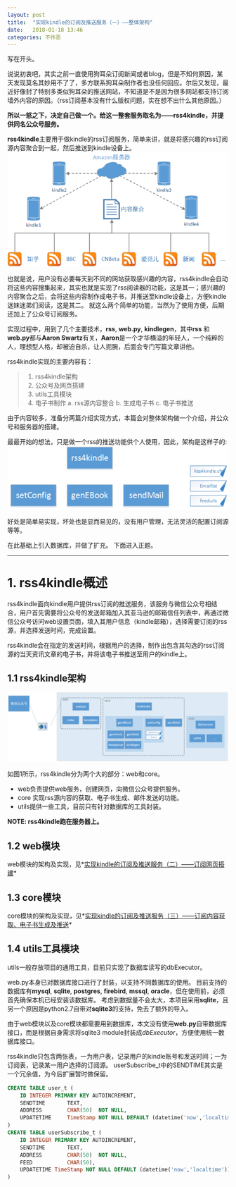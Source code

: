 ```yaml
---
layout: post
title:  "实现kindle的订阅及推送服务（一）——整体架构"
date:   2018-01-18 13:46
categories: 不作恶
---
```


写在开头。

说说初衷吧，其实之前一直使用狗耳朵订阅新闻或者blog，但是不知何原因，某天发现莫名其妙用不了了，多方联系狗耳朵制作者也没任何回应。尔后又发现，最近好像封了特别多类似狗耳朵的推送网站，不知道是不是因为很多网站都支持订阅墙外内容的原因。（rss订阅基本没有什么版权问题，实在想不出什么其他原因。）

**所以一怒之下，决定自己做一个。给这一整套服务取名为——rss4kindle，并提供同名公众号服务。**


**rss4kindle**主要用于做kindle的rss订阅服务，简单来讲，就是将感兴趣的rss订阅源内容聚合到一起，然后推送到kindle设备上。 ![rss4kindle服务示意图](/assets/posts/实现kindle的订阅及推送服务1-整体架构/rss4kindle服务示意图)

也就是说，用户没有必要每天到不同的网站获取感兴趣的内容，rss4kindle会自动将这些内容搜集起来，其实也就是实现了rss阅读器的功能，这是其一；感兴趣的内容聚合之后，会将这些内容制作成电子书，并推送至kindle设备上，方便kindle迷妹迷弟们阅读，这是其二。 就这么两个简单的功能，当然为了使用方便，后期还加上了公众号订阅服务。

实现过程中，用到了几个主要技术，**rss**, **web.py**, **kindlegen**，其中**rss** 和**web.py**都与**Aaron Swartz**有关，**Aaron**是一个才华横溢的年轻人，一个纯粹的人，理想型人格，却被迫自杀，让人扼腕，后面会专门写篇文章讲他。

rss4kindle实现的主要内容有：

> 1. rss4kindle架构
> 2. 公众号及网页搭建
> 3. utils工具模块
> 4. 电子书制作 a. rss源内容整合 b. 生成电子书 c. 电子书推送

由于内容较多，准备分两篇介绍实现方式，本篇会对整体架构做一个介绍，并公众号和服务器的搭建。

最最开始的想法，只是做一个rss的推送功能供个人使用，因此，架构是这样子的:![最初模块设计](/assets/posts/实现kindle的订阅及推送服务1-整体架构/最初模块设计)

好处是简单易实现，坏处也是显而易见的，没有用户管理，无法灵活的配置订阅源等等。

在此基础上引入数据库，并做了扩充。 下面进入正题。

------

# 1. rss4kindle概述

rss4kindle面向kindle用户提供rss订阅的推送服务，该服务与微信公众号相结合，用户首先需要将公众号的发送邮箱加入其亚马逊的邮箱信任列表中，再通过微信公众号访问web设置页面，填入其用户信息（kindle邮箱），选择需要订阅的rss源，并选择发送时间，完成设置。

rss4kindle会在指定的发送时间，根据用户的选择，制作出包含其勾选的rss订阅源的当天资讯文章的电子书，并将该电子书推送至用户的kindle上。

## 1.1 rss4kindle架构

![rss4kindle架构图](/assets/posts/实现kindle的订阅及推送服务1-整体架构/rss4kindle架构图)

如图1所示，rss4kindle分为两个大的部分：web和core。

- web负责提供web服务，创建网页，向微信公众号提供服务。
- core 实现rss源内容的获取、电子书生成、邮件发送的功能。
- utils提供一些工具，目前只有针对数据库的工具封装。

**NOTE: rss4kindle跑在服务器上。**

## 1.2 web模块 
web模块的架构及实现，见*[实现kindle的订阅及推送服务（二）——订阅网页搭建](https://nineteenwj.github.io/archivers/%E5%AE%9E%E7%8E%B0kindle%E7%9A%84%E8%AE%A2%E9%98%85%E5%8F%8A%E6%8E%A8%E9%80%81%E6%9C%8D%E5%8A%A1-%E4%BA%8C-%E8%AE%A2%E9%98%85%E7%BD%91%E9%A1%B5%E6%90%AD%E5%BB%BA)*

## 1.3 core模块
core模块的架构及实现，见*[实现kindle的订阅及推送服务（三）——订阅内容获取、电子书生成及推送](https://nineteenwj.github.io/404)*

## 1.4 utils工具模块
utils一般存放项目的通用工具，目前只实现了数据库读写的dbExecutor。

web.py本身已对数据库接口进行了封装，以支持不同数据库的使用。 目前支持的数据库有**mysql**, **sqlite**, **postgres**, **firebird**, **mssql**, **oracle**，但在使用前，必须首先确保本机已经安装该数据库。 考虑到数据量不会太大，本项目采用**sqlite**，且另一个原因是python2.7自带对**sqlite3**的支持，免去了额外的导入。

由于web模块以及core模块都需要用到数据库，本文没有使用**web.py**自带数据库接口，而是根据自身需求将sqlite3 module封装成*dbExecutor*，方便使用统一数据库接口。

rss4kindle只包含两张表，一为用户表，记录用户的kindle账号和发送时间；一为订阅表，记录某一用户选择的订阅源。 userSubscribe_t中的SENDTIME其实是一个冗余值，为今后扩展暂时做保留。

```sql
CREATE TABLE user_t (
    ID INTEGER PRIMARY KEY AUTOINCREMENT,
    SENDTIME       TEXT,
    ADDRESS        CHAR(50)  NOT NULL,
    UPDATETIME     TimeStamp NOT NULL DEFAULT (datetime('now','localtime'))
)
CREATE TABLE userSubscribe_t (
    ID INTEGER PRIMARY KEY AUTOINCREMENT,
    SENDTIME       TEXT,
    ADDRESS        CHAR(50)  NOT NULL,
    FEED           CHAR(50),
    UPDATETIME TimeStamp NOT NULL DEFAULT (datetime('now','localtime'))
)
```

